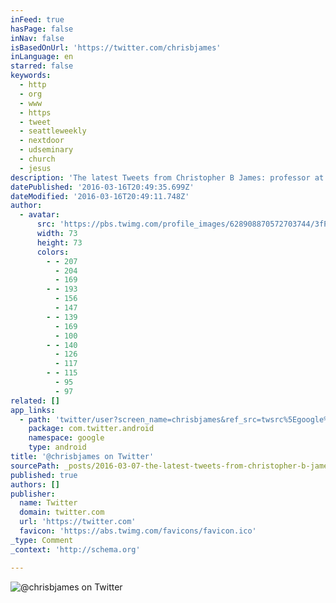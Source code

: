 ```yaml
---
inFeed: true
hasPage: false
inNav: false
isBasedOnUrl: 'https://twitter.com/chrisbjames'
inLanguage: en
starred: false
keywords:
  - http
  - org
  - www
  - https
  - tweet
  - seattleweekly
  - nextdoor
  - udseminary
  - church
  - jesus
description: 'The latest Tweets from Christopher B James: professor at @udseminary #missional #church #culture #churchplanting #spirituality #ecclesiology #neighborhoods #hospitality. dubuque, ia'
datePublished: '2016-03-16T20:49:35.699Z'
dateModified: '2016-03-16T20:49:11.748Z'
author:
  - avatar:
      src: 'https://pbs.twimg.com/profile_images/628908870572703744/3fPMv26W_bigger.jpg'
      width: 73
      height: 73
      colors:
        - - 207
          - 204
          - 169
        - - 193
          - 156
          - 147
        - - 139
          - 169
          - 100
        - - 140
          - 126
          - 117
        - - 115
          - 95
          - 97
related: []
app_links:
  - path: 'twitter/user?screen_name=chrisbjames&ref_src=twsrc%5Egoogle%7Ctwcamp%5Eandroidseo%7Ctwgr%5Eprofile'
    package: com.twitter.android
    namespace: google
    type: android
title: '@chrisbjames on Twitter'
sourcePath: _posts/2016-03-07-the-latest-tweets-from-christopher-b-james-chrisbjames-p.md
published: true
authors: []
publisher:
  name: Twitter
  domain: twitter.com
  url: 'https://twitter.com'
  favicon: 'https://abs.twimg.com/favicons/favicon.ico'
_type: Comment
_context: 'http://schema.org'

---
```

![@chrisbjames on Twitter](https://s3-us-west-2.amazonaws.com/the-grid-img/p/523d6cd9093e9bfba74cbc48c688459981ca2f4e.jpg)
